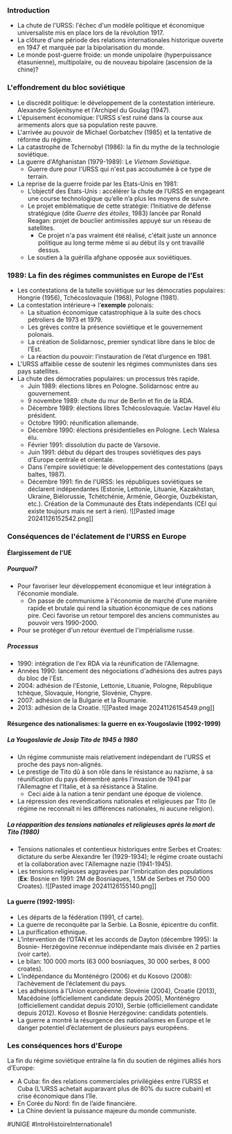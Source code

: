 ### Introduction
- La chute de l'URSS: l'échec d'un modèle politique et économique universaliste mis en place lors de la révolution 1917.
- La clôture d'une période des relations internationales historique ouverte en 1947 et marquée par la bipolarisation du monde.
- Le monde post-guerre froide: un monde unipolaire (hyperpuissance étasunienne), multipolaire, ou de nouveau bipolaire (ascension de la chine)?
### L'effondrement du bloc soviétique
- Le discrédit politique: le développement de la contestation intérieure. Alexandre Soljenitsyne et l'Archipel du Goulag (1947).
- L'épuisement économique: l'URSS s'est ruiné dans la course aux armements alors que sa population reste pauvre.
- L'arrivée au pouvoir de Michael Gorbatchev (1985) et la tentative de réforme du régime.
- La catastrophe de Tchernobyl (1986): la fin du mythe de la technologie soviétique.
- La guerre d'Afghanistan (1979-1989): Le *Vietnam Soviétique*.
	- Guerre dure pour l'URSS qui n'est pas accoutumée à ce type de terrain.
- La reprise de la guerre froide par les Etats-Unis en 1981:
	- L’objectif des Etats-Unis : accélérer la chute de l’URSS en engageant une course technologique qu’elle n’a plus les moyens de suivre.
	- Le projet emblématique de cette stratégie: l’Initiative de défense stratégique (dite *Guerre des étoiles*, 1983) lancée par Ronald Reagan: projet de bouclier antimissiles appuyé sur un réseau de satellites.
		- Ce projet n'a pas vraiment été réalisé, c'était juste un annonce politique au long terme même si au début ils y ont travaillé dessus.
	- Le soutien à la guérilla afghane opposée aux soviétiques.
### 1989: La fin des régimes communistes en Europe de l'Est
- Les contestations de la tutelle soviétique sur les démocraties populaires: Hongrie (1956), Tchécoslovaquie (1968), Pologne (1981).
- La contestation intérieure-> l’**exemple** polonais:
	- La situation économique catastrophique à la suite des chocs pétroliers de 1973 et 1979.
	- Les grèves contre la présence soviétique et le gouvernement polonais.
	- La création de Solidarnosc, premier syndicat libre dans le bloc de l’Est.
	- La réaction du pouvoir: l’instauration de l’état d’urgence en 1981.
- L'URSS affaiblie cesse de soutenir les régimes communistes dans ses pays satellites.
- La chute des démocraties populaires: un processus très rapide.
	- Juin 1989: élections libres en Pologne. Solidarnosc entre au gouvernement.
	- 9 novembre 1989: chute du mur de Berlin et fin de la RDA.
	- Décembre 1989: élections libres Tchécoslovaquie. Vaclav Havel élu président.
	- Octobre 1990: réunification allemande.
	- Décembre 1990: élections présidentielles en Pologne. Lech Walesa élu.
	- Février 1991: dissolution du pacte de Varsovie.
	- Juin 1991: début du départ des troupes soviétiques des pays d'Europe centrale et orientale.
	- Dans l'empire soviétique: le développement des contestations (pays baltes, 1987).
	- Décembre 1991: fin de l'URSS: les républiques soviétiques se déclarent indépendantes (Estonie, Lettonie, Lituanie, Kazakhstan, Ukraine, Biélorussie, Tchétchénie, Arménie, Géorgie, Ouzbékistan, etc.). Création de la Communauté des États indépendants (CEI qui existe toujours mais ne sert à rien).
		![[Pasted image 20241126152542.png]]
### Conséquences de l'éclatement de l'URSS en Europe
#### Élargissement de l'UE
##### Pourquoi?
- Pour favoriser leur développement économique et leur intégration à l'économie mondiale.
	- On passe de communisme à l'économie de marché d'une manière rapide et brutale qui rend la situation économique de ces nations pire. Ceci favorise un retour temporel des anciens communistes au pouvoir vers 1990-2000.
- Pour se protéger d'un retour éventuel de l'impérialisme russe.
##### Processus
- 1990: intégration de l'ex RDA via la réunification de l'Allemagne.
- Années 1990: lancement des négociations d'adhésions des autres pays du bloc de l'Est.
- 2004: adhésion de l'Estonie, Lettonie, Lituanie, Pologne, République tchèque, Slovaquie, Hongrie, Slovénie, Chypre.
- 2007: adhésion de la Bulgarie et la Roumanie.
- 2013: adhésion de la Croatie.
![[Pasted image 20241126154549.png]]
#### Résurgence des nationalismes: la guerre en ex-Yougoslavie (1992-1999)
##### La Yougoslavie de Josip Tito de 1945 à 1980
- Un régime communiste mais relativement indépendant de l'URSS et proche des pays non-alignés.
- Le prestige de Tito dû à son rôle dans le résistance au nazisme, à sa réunification du pays démembré après l'invasion de 1941 par l'Allemagne et l'Italie, et à sa résistance à Staline.
	- Ceci aide à la nation a tenir pendant une époque de violence.
- La répression des revendications nationales et religieuses par Tito (le régime ne reconnaît ni les différences nationales, ni aucune religion).
##### La réapparition des tensions nationales et religieuses après la mort de Tito (1980)
- Tensions nationales et contentieux historiques entre Serbes et Croates: dictature du serbe Alexandre 1er (1929-1934); le régime croate oustachi et la collaboration avec l'Allemagne nazie (1941-1945).
- Les tensions religieuses aggravées par l'imbrication des populations (**Ex**: Bosnie en 1991: 2M de Bosniaques, 1.5M de Serbes et 750 000 Croates).
![[Pasted image 20241126155140.png]]
#### La guerre (1992-1995):
- Les départs de la fédération (1991, cf carte).
- La guerre de reconquête par la Serbie. La Bosnie, épicentre du conflit.
- La purification ethnique.
- L’intervention de l’OTAN et les accords de Dayton (décembre 1995): la Bosnie- Herzégovine reconnue indépendante mais divisée en 2 parties (voir carte).
- Le bilan: 100 000 morts (63 000 bosniaques, 30 000 serbes, 8 000 croates).
- L’indépendance du Monténégro (2006) et du Kosovo (2008): l’achèvement de l’éclatement du pays.
- Les adhésions à l’Union européenne: Slovénie (2004), Croatie (2013), Macédoine (officiellement candidate depuis 2005), Monténégro (officiellement candidat depuis 2010), Serbie (officiellement candidate depuis 2012). Kovoso et Bosnie Herzégovine: candidats potentiels.
- La guerre a montré la résurgence des nationalismes en Europe et le danger potentiel d’éclatement de plusieurs pays européens.
### Les conséquences hors d'Europe
La fin du régime soviétique entraîne la fin du soutien de régimes alliés hors d’Europe:
- A Cuba: fin des relations commerciales privilégiées entre l’URSS et Cuba (L’URSS achetait auparavant plus de 80% du sucre cubain) et crise économique dans l’île.
- En Corée du Nord: fin de l’aide financière.
- La Chine devient la puissance majeure du monde communiste.

#UNIGE #IntroHistoireInternationale1 